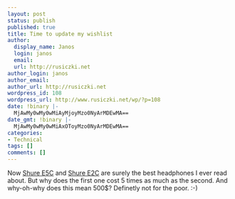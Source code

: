 ```yaml
---
layout: post
status: publish
published: true
title: Time to update my wishlist
author:
  display_name: Janos
  login: janos
  email: 
  url: http://rusiczki.net
author_login: janos
author_email: 
author_url: http://rusiczki.net
wordpress_id: 108
wordpress_url: http://www.rusiczki.net/wp/?p=108
date: !binary |-
  MjAwMy0wMy0wMiAyMjoyMzo0NyArMDEwMA==
date_gmt: !binary |-
  MjAwMy0wMy0wMiAxOToyMzo0NyArMDEwMA==
categories:
- Technical
tags: []
comments: []
---
```

<p>Now <a href="http://joi.ito.com/archives/2003/03/01/shure_e5c_im_in_sound_heaven.html">Shure E5C</a> and <a href="http://joi.ito.com/archives/2003/01/30/shure_e2c_the_best_headphones_ive_ever_used.html">Shure E2C</a> are surely the best headphones I ever read about. But why does the first one cost 5 times as much as the second. And why-oh-why does this mean 500$? Definetly not for the poor. :-)</p>

